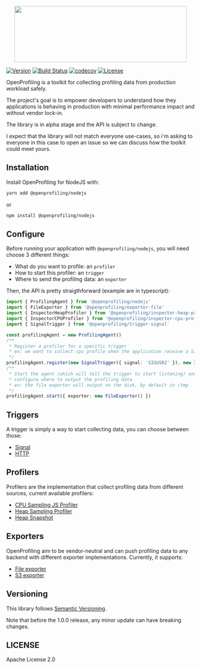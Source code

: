 <p align="center">
  <img width="460" height="150" src="https://svgshare.com/i/Cte.svg">
  </a>
</p>


[![Version](https://img.shields.io/npm/v/@openprofiling/core.svg)](https://img.shields.io/npm/v/@openprofiling/core.svg)
[![Build Status](https://cloud.drone.io/api/badges/vmarchaud/openprofiling-node/status.svg)](https://cloud.drone.io/vmarchaud/openprofiling-node)
[![codecov](https://codecov.io/gh/vmarchaud/openprofiling-node/branch/master/graph/badge.svg)](https://codecov.io/gh/vmarchaud/openprofiling-node)
[![License](https://img.shields.io/npm/l/@opencensus/core.svg)](https://img.shields.io/npm/l/@opencensus/core.svg)


OpenProfiling is a toolkit for collecting profiling data from production workload safely.

The project's goal is to empower developers to understand how they applications is behaving in production with minimal performance impact and without vendor lock-in.

The library is in alpha stage and the API is subject to change.

I expect that the library will not match everyone use-cases, so i'm asking to everyone in this case to open an issue so we can discuss how the toolkit could meet yours.

## Installation

Install OpenProfiling for NodeJS with:

```bash
yarn add @openprofiling/nodejs
```

or

```bash
npm install @openprofiling/nodejs
```

## Configure

Before running your application with `@openprofiling/nodejs`, you will need choose 3 different things:
- What do you want to profile: an `profiler`
- How to start this profiler: an `trigger`
- Where to send the profiling data: an `exporter`

Then, the API is pretty straigthforward (example are in typescript):

```ts
import { ProfilingAgent } from '@openprofiling/nodejs'
import { FileExporter } from '@openprofiling/exporter-file'
import { InspectorHeapProfiler } from '@openprofiling/inspector-heap-profiler'
import { InspectorCPUProfiler } from '@openprofiling/inspector-cpu-profiler'
import { SignalTrigger } from '@openprofiling/trigger-signal'

const profilingAgent = new ProfilingAgent()
/**
 * Register a profiler for a specific trigger
 * ex: we want to collect cpu profile when the application receive a SIGUSR2 signal
 */
profilingAgent.register(new SignalTrigger({ signal: 'SIGUSR2' }), new InspectorCPUProfiler())
/**
 * Start the agent (which will tell the trigger to start listening) and
 * configure where to output the profiling data
 * ex: the file exporter will output on the disk, by default in /tmp
 */
profilingAgent.start({ exporter: new FileExporter() })
```

## Triggers

A trigger is simply a way to start collecting data, you can choose between those:

- [Signal](https://github.com/vmarchaud/openprofiling-node/tree/master/packages/openprofiling-trigger-signal)
- [HTTP](https://github.com/vmarchaud/openprofiling-node/tree/master/packages/openprofiling-trigger-http)

## Profilers

Profilers are the implementation that collect profiling data from different sources, current available profilers:

- [CPU Sampling JS Profiler](https://github.com/vmarchaud/openprofiling-node/tree/master/packages/openprofiling-inspector-cpu-profiler)
- [Heap Sampling Profiler](https://github.com/vmarchaud/openprofiling-node/tree/master/packages/openprofiling-inspector-heap-profiler)
- [Heap Snapshot](https://github.com/vmarchaud/openprofiling-node/tree/master/packages/openprofiling-inspector-heapsnapshot)

## Exporters

OpenProfiling aim to be vendor-neutral and can push profiling data to any backend with different exporter implementations. Currently, it supports:

- [File exporter](https://github.com/vmarchaud/openprofiling-node/tree/master/packages/openprofiling-exporter-file)
- [S3 exporter](https://github.com/vmarchaud/openprofiling-node/tree/master/packages/openprofiling-exporter-s3)

## Versioning

This library follows [Semantic Versioning](http://semver.org/).

Note that before the 1.0.0 release, any minor update can have breaking changes.

## LICENSE

Apache License 2.0

[npm-url]: https://www.npmjs.com/package/@openprofiling/core.svg
[linter-img]: https://img.shields.io/badge/linter-ts--standard-brightgreen.svg
[node-img]: https://img.shields.io/node/v/@openprofiling/core.svg
[license-image]: https://img.shields.io/badge/license-Apache_2.0-green.svg?style=flat
